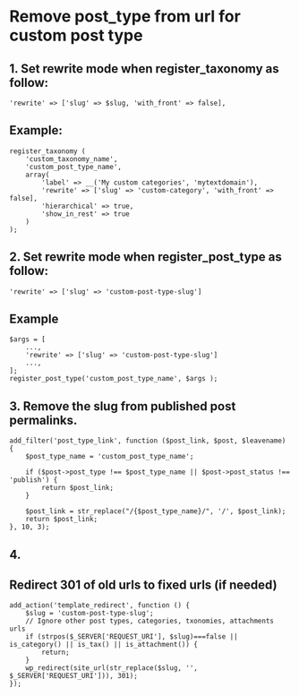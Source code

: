 # Remove post_type from url for custom post type

## 1. Set rewrite mode when register_taxonomy as follow:
    'rewrite' => ['slug' => $slug, 'with_front' => false],
## Example:
    register_taxonomy (
        'custom_taxonomy_name',
        'custom_post_type_name',
        array(
            'label' => __('My custom categories', 'mytextdomain'),
            'rewrite' => ['slug' => 'custom-category', 'with_front' => false],
            'hierarchical' => true,
            'show_in_rest' => true
        )
    );



## 2. Set rewrite mode when register_post_type as follow:
    'rewrite' => ['slug' => 'custom-post-type-slug']
## Example
    $args = [
        ...,
        'rewrite' => ['slug' => 'custom-post-type-slug']
        ...,
    ];
    register_post_type('custom_post_type_name', $args );



## 3. Remove the slug from published post permalinks.
    add_filter('post_type_link', function ($post_link, $post, $leavename) {
        $post_type_name = 'custom_post_type_name';

        if ($post->post_type !== $post_type_name || $post->post_status !== 'publish') {
            return $post_link;
        }

        $post_link = str_replace("/{$post_type_name}/", '/', $post_link);
        return $post_link;
    }, 10, 3);



## 4.


## Redirect 301 of old urls to fixed urls (if needed)
    add_action('template_redirect', function () {
        $slug = 'custom-post-type-slug';
        // Ignore other post types, categories, txonomies, attachments urls
        if (strpos($_SERVER['REQUEST_URI'], $slug)===false || is_category() || is_tax() || is_attachment()) {
            return;
        }
        wp_redirect(site_url(str_replace($slug, '', $_SERVER['REQUEST_URI'])), 301);
    });


